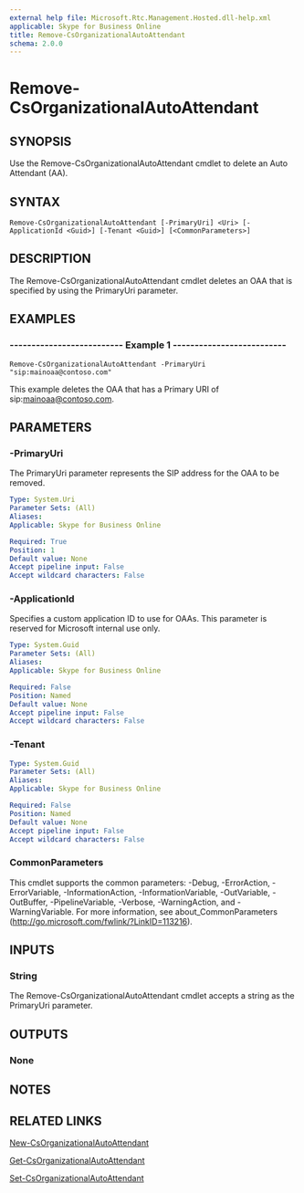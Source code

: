 ```yaml
---
external help file: Microsoft.Rtc.Management.Hosted.dll-help.xml
applicable: Skype for Business Online
title: Remove-CsOrganizationalAutoAttendant
schema: 2.0.0
---
```


# Remove-CsOrganizationalAutoAttendant

## SYNOPSIS
Use the Remove-CsOrganizationalAutoAttendant cmdlet to delete an Auto Attendant (AA).

## SYNTAX

```
Remove-CsOrganizationalAutoAttendant [-PrimaryUri] <Uri> [-ApplicationId <Guid>] [-Tenant <Guid>] [<CommonParameters>]
```

## DESCRIPTION
The Remove-CsOrganizationalAutoAttendant cmdlet deletes an OAA that is specified by using the PrimaryUri parameter.

## EXAMPLES

### -------------------------- Example 1 --------------------------
```
Remove-CsOrganizationalAutoAttendant -PrimaryUri "sip:mainoaa@contoso.com"
```

This example deletes the OAA that has a Primary URI of sip:mainoaa@contoso.com.


## PARAMETERS

### -PrimaryUri
The PrimaryUri parameter represents the SIP address for the OAA to be removed.


```yaml
Type: System.Uri
Parameter Sets: (All)
Aliases: 
Applicable: Skype for Business Online

Required: True
Position: 1
Default value: None
Accept pipeline input: False
Accept wildcard characters: False
```

### -ApplicationId
Specifies a custom application ID to use for OAAs. This parameter is reserved for Microsoft internal use only.

```yaml
Type: System.Guid
Parameter Sets: (All)
Aliases: 
Applicable: Skype for Business Online

Required: False
Position: Named
Default value: None
Accept pipeline input: False
Accept wildcard characters: False
```

### -Tenant

```yaml
Type: System.Guid
Parameter Sets: (All)
Aliases: 
Applicable: Skype for Business Online

Required: False
Position: Named
Default value: None
Accept pipeline input: False
Accept wildcard characters: False
```

### CommonParameters
This cmdlet supports the common parameters: -Debug, -ErrorAction, -ErrorVariable, -InformationAction, -InformationVariable, -OutVariable, -OutBuffer, -PipelineVariable, -Verbose, -WarningAction, and -WarningVariable. For more information, see about_CommonParameters (http://go.microsoft.com/fwlink/?LinkID=113216).

## INPUTS

### String
The Remove-CsOrganizationalAutoAttendant cmdlet accepts a string as the PrimaryUri parameter.


## OUTPUTS

### None


## NOTES

## RELATED LINKS

[New-CsOrganizationalAutoAttendant](New-CsOrganizationalAutoAttendant.md)

[Get-CsOrganizationalAutoAttendant](Get-CsOrganizationalAutoAttendant.md)

[Set-CsOrganizationalAutoAttendant](Set-CsOrganizationalAutoAttendant.md)
